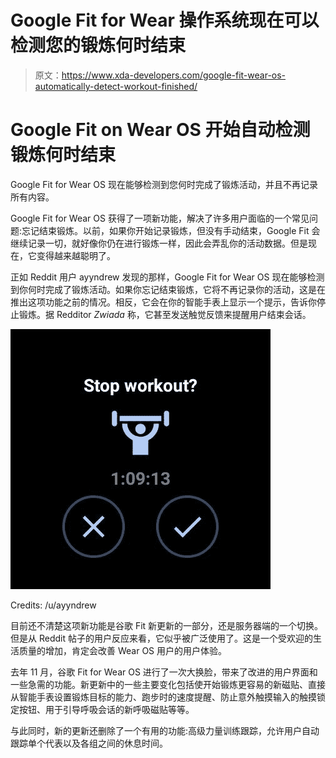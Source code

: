 # Google Fit for Wear 操作系统现在可以检测您的锻炼何时结束

> 原文：<https://www.xda-developers.com/google-fit-wear-os-automatically-detect-workout-finished/>

# Google Fit on Wear OS 开始自动检测锻炼何时结束

Google Fit for Wear OS 现在能够检测到您何时完成了锻炼活动，并且不再记录所有内容。

Google Fit for Wear OS 获得了一项新功能，解决了许多用户面临的一个常见问题:忘记结束锻炼。以前，如果你开始记录锻炼，但没有手动结束，Google Fit 会继续记录一切，就好像你仍在进行锻炼一样，因此会弄乱你的活动数据。但是现在，它变得越来越聪明了。

正如 Reddit 用户 ayyndrew 发现的那样，Google Fit for Wear OS 现在能够检测到你何时完成了锻炼活动。如果你忘记结束锻炼，它将不再记录你的活动，这是在推出这项功能之前的情况。相反，它会在你的智能手表上显示一个提示，告诉你停止锻炼。据 Redditor *Zwiada* 称，它甚至发送触觉反馈来提醒用户结束会话。

 <picture>![Google Fit for Wear OS workout finish detection](img/3bc2e8f10c1d19f1e0ce953105b02171.png)</picture> 

Credits: /u/ayyndrew

目前还不清楚这项新功能是谷歌 Fit 新更新的一部分，还是服务器端的一个切换。但是从 Reddit 帖子的用户反应来看，它似乎被广泛使用了。这是一个受欢迎的生活质量的增加，肯定会改善 Wear OS 用户的用户体验。

去年 11 月，谷歌 Fit for Wear OS 进行了一次大换脸，带来了改进的用户界面和一些急需的功能。新更新中的一些主要变化包括使开始锻炼更容易的新磁贴、直接从智能手表设置锻炼目标的能力、跑步时的速度提醒、防止意外触摸输入的触摸锁定按钮、用于引导呼吸会话的新呼吸磁贴等等。

与此同时，新的更新还删除了一个有用的功能:高级力量训练跟踪，允许用户自动跟踪单个代表以及各组之间的休息时间。